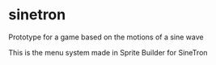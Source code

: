 # sinetron
Prototype for a game based on the motions of a sine wave

This is the menu system made in Sprite Builder for SineTron
